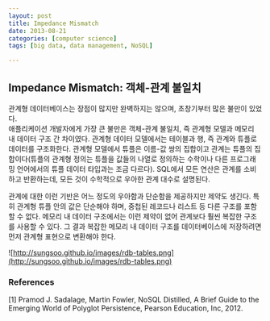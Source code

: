 ```yaml
---
layout: post
title: Impedance Mismatch
date: 2013-08-21
categories: [computer science]
tags: [big data, data management, NoSQL]

---
```

##  Impedance Mismatch: 객체-관계 불일치

관계형 데이터베이스는 장점이 많지만 완벽하지는 않으며, 초창기부터 많은 불만이 있었다.  
애플리케이션 개발자에게 가장 큰 불만은 객체-관계 불일치, 즉 관계형 모델과 메모리 내 데이터 구조 간 차이였다. 관계형 데이터 모델에서는 테이블과 행, 즉 관계와 튜플로 데이터를 구조화한다. 관계형 모델에서 튜플은 이름-값 쌍의 집합이고 관계는 튜플의 집합이다(튜플의 관계형 정의는 튜플을 값들의 나열로 정의하는 수학이나 다른 프로그래밍 언어에서의 튜플 데이터 타입과는 조금 다르다). SQL에서 모든 연산은 관계를 소비하고 반환하는데, 모든 것이 수학적으로 우아한 관계 대수로 설명된다.

관계에 대한 이런 기반은 어느 정도의 우아함과 단순함을 제공하지만 제약도 생긴다. 특히 관계형 튜플 안의 값은 단순해야 하며, 중첩된 레코드나 리스트 등 다른 구조를 포함할 수 없다. 메모리 내 데이터 구조에서는 이런 제약이 없어 관계보다 훨씬 복잡한 구조를 사용할 수 있다. 그 결과 복잡한 메모리 내 데이터 구조를 데이터베이스에 저장하려면 먼저 관계형 표현으로 변환해야 한다.

![http://sungsoo.github.io/images/rdb-tables.png](http://sungsoo.github.io/images/rdb-tables.png)

### References
[1] Pramod J. Sadalage, Martin Fowler, NoSQL Distilled, A Brief Guide to the Emerging World of Polyglot Persistence, Pearson Education, Inc, 2012.